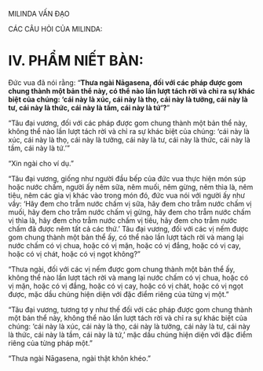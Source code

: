 MILINDA VẤN ĐẠO

CÁC CÂU HỎI CỦA MILINDA:

# IV. PHẨM NIẾT BÀN:

Đức vua đã nói rằng: “**Thưa ngài Nāgasena, đối với các pháp được gom chung thành một bản thể này, có thể nào lần lượt tách rời và chỉ ra sự khác biệt của chúng: ‘cái này là xúc, cái này là thọ, cái này là tưởng, cái này là tư, cái này là thức, cái này là tầm, cái này là tứ’?**”

“Tâu đại vương, đối với các pháp được gom chung thành một bản thể này, không thể nào lần lượt tách rời và chỉ ra sự khác biệt của chúng: ‘cái này là xúc, cái này là thọ, cái này là tưởng, cái này là tư, cái này là thức, cái này là tầm, cái này là tứ.’”

“Xin ngài cho ví dụ.”

“Tâu đại vương, giống như người đầu bếp của đức vua thực hiện món súp hoặc nước chấm, người ấy nêm sữa, nêm muối, nêm gừng, nêm thìa là, nêm tiêu, nêm các gia vị khác vào trong món đó, đức vua nói với người ấy như vầy: ‘Hãy đem cho trẫm nước chấm vị sữa, hãy đem cho trẫm nước chấm vị muối, hãy đem cho trẫm nước chấm vị gừng, hãy đem cho trẫm nước chấm vị thìa là, hãy đem cho trẫm nước chấm vị tiêu, hãy đem cho trẫm nước chấm đã được nêm tất cả các thứ.’ Tâu đại vương, đối với các vị nếm được gom chung thành một bản thể ấy, có thể nào lần lượt tách rời và mang lại nước chấm có vị chua, hoặc có vị mặn, hoặc có vị đắng, hoặc có vị cay, hoặc có vị chát, hoặc có vị ngọt không?”

“Thưa ngài, đối với các vị nếm được gom chung thành một bản thể ấy, không thể nào lần lượt tách rời và mang lại nước chấm có vị chua, hoặc có vị mặn, hoặc có vị đắng, hoặc có vị cay, hoặc có vị chát, hoặc có vị ngọt được, mặc dầu chúng hiện diện với đặc điểm riêng của từng vị một.”

“Tâu đại vương, tương tợ y như thế đối với các pháp được gom chung thành một bản thể này, không thể nào lần lượt tách rời và chỉ ra sự khác biệt của chúng: ‘cái này là xúc, cái này là thọ, cái này là tưởng, cái này là tư, cái này là thức, cái này là tầm, cái này là tứ,’ mặc dầu chúng hiện diện với đặc điểm riêng của từng pháp một.”

“Thưa ngài Nāgasena, ngài thật khôn khéo.”
